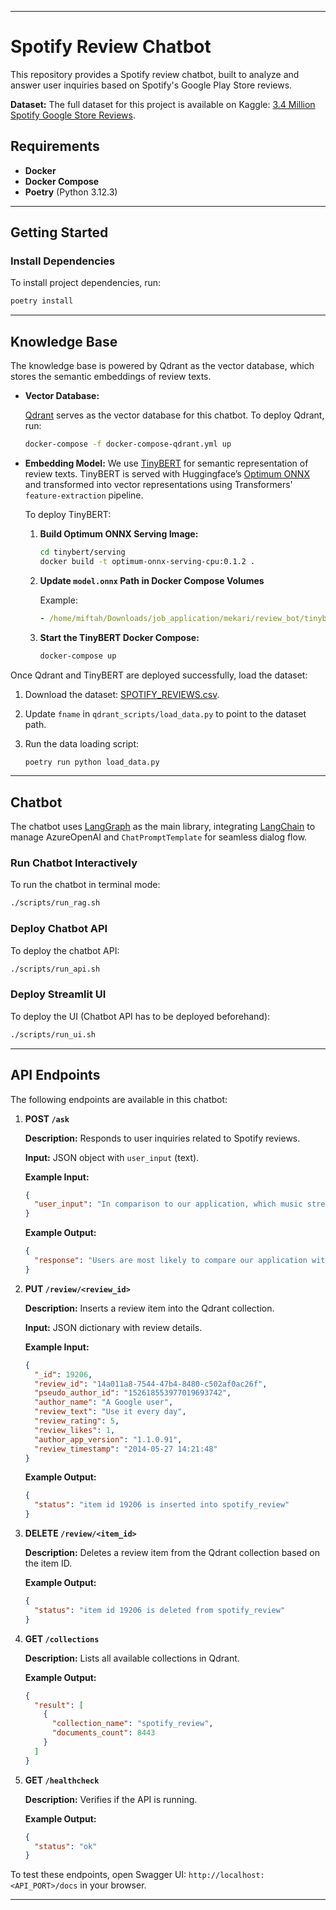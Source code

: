 
---

# Spotify Review Chatbot

This repository provides a Spotify review chatbot, built to analyze and answer user inquiries based on Spotify's Google Play Store reviews.

**Dataset:**
The full dataset for this project is available on Kaggle: [3.4 Million Spotify Google Store Reviews](https://www.kaggle.com/datasets/bwandowando/3-4-million-spotify-google-store-reviews).

## Requirements

- **Docker**
- **Docker Compose**
- **Poetry** (Python 3.12.3)

---

## Getting Started

### Install Dependencies

To install project dependencies, run:

```bash
poetry install
```

---

## Knowledge Base

The knowledge base is powered by Qdrant as the vector database, which stores the semantic embeddings of review texts.

- **Vector Database:**

  [Qdrant](https://qdrant.tech/documentation/quickstart) serves as the vector database for this chatbot. To deploy Qdrant, run:

  ```bash
  docker-compose -f docker-compose-qdrant.yml up
  ```

- **Embedding Model:**
  We use [TinyBERT](https://huggingface.co/cross-encoder/ms-marco-TinyBERT-L-2-v2) for semantic representation of review texts. TinyBERT is served with Huggingface’s [Optimum ONNX](https://huggingface.co/docs/optimum/v1.2.1/en/onnxruntime/modeling_ort) and transformed into vector representations using Transformers' `feature-extraction` pipeline.

  To deploy TinyBERT:

  1. **Build Optimum ONNX Serving Image:**

     ```bash
     cd tinybert/serving
     docker build -t optimum-onnx-serving-cpu:0.1.2 .
     ```

  2. **Update `model.onnx` Path in Docker Compose Volumes**

     Example:

     ```yaml
     - /home/miftah/Downloads/job_application/mekari/review_bot/tinybert:/app/models
     ```

  3. **Start the TinyBERT Docker Compose:**

     ```bash
     docker-compose up
     ```

Once Qdrant and TinyBERT are deployed successfully, load the dataset:

1. Download the dataset: [SPOTIFY_REVIEWS.csv](https://drive.usercontent.google.com/download?id=1_xaRB6d2K_9-1dUmdU0GjtaqPO7uQnTM&export=download&authuser=0&confirm=t&uuid=6e16677f-518a-4234-a40b-fa2fcf5c7f72&at=AN_67v0zAA_AXLxQ-CUszJFdfeOp%3A1729829750160).

2. Update `fname` in `qdrant_scripts/load_data.py` to point to the dataset path.

3. Run the data loading script:

   ```bash
   poetry run python load_data.py
   ```

---

## Chatbot

The chatbot uses [LangGraph](https://langchain-ai.github.io/langgraph/tutorials/introduction/) as the main library, integrating [LangChain](https://python.langchain.com/docs/introduction/) to manage AzureOpenAI and `ChatPromptTemplate` for seamless dialog flow.

### Run Chatbot Interactively

To run the chatbot in terminal mode:

```bash
./scripts/run_rag.sh
```

### Deploy Chatbot API

To deploy the chatbot API:

```bash
./scripts/run_api.sh
```

### Deploy Streamlit UI

To deploy the UI (Chatbot API has to be deployed beforehand):

```bash
./scripts/run_ui.sh
```

---

## API Endpoints

The following endpoints are available in this chatbot:

1. **POST `/ask`**

   **Description:** Responds to user inquiries related to Spotify reviews.

   **Input:** JSON object with `user_input` (text).

   **Example Input:**

   ```json
   {
     "user_input": "In comparison to our application, which music streaming platform are users most likely to compare ours with?"
   }
   ```

   **Example Output:**

   ```json
   {
     "response": "Users are most likely to compare our application with Pandora."
   }
   ```

2. **PUT `/review/<review_id>`**

   **Description:** Inserts a review item into the Qdrant collection.

   **Input:** JSON dictionary with review details.

   **Example Input:**

   ```json
   {
     "_id": 19206,
     "review_id": "14a011a8-7544-47b4-8480-c502af0ac26f",
     "pseudo_author_id": "152618553977019693742",
     "author_name": "A Google user",
     "review_text": "Use it every day",
     "review_rating": 5,
     "review_likes": 1,
     "author_app_version": "1.1.0.91",
     "review_timestamp": "2014-05-27 14:21:48"
   }
   ```

   **Example Output:**

   ```json
   {
     "status": "item id 19206 is inserted into spotify_review"
   }
   ```

3. **DELETE `/review/<item_id>`**

   **Description:** Deletes a review item from the Qdrant collection based on the item ID.

   **Example Output:**

   ```json
   {
     "status": "item id 19206 is deleted from spotify_review"
   }
   ```

4. **GET `/collections`**

   **Description:** Lists all available collections in Qdrant.

   **Example Output:**

   ```json
   {
     "result": [
       {
         "collection_name": "spotify_review",
         "documents_count": 8443
       }
     ]
   }
   ```

5. **GET `/healthcheck`**

   **Description:** Verifies if the API is running.

   **Example Output:**

   ```json
   {
     "status": "ok"
   }
   ```

To test these endpoints, open Swagger UI: `http://localhost:<API_PORT>/docs` in your browser.

---


